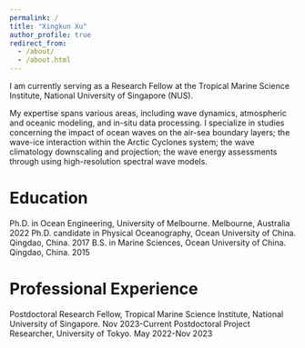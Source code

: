 ```yaml
---
permalink: /
title: "Xingkun Xu"
author_profile: true
redirect_from: 
  - /about/
  - /about.html
---
```


I am currently serving as a Research Fellow at the Tropical Marine Science Institute, National University of Singapore (NUS).

My expertise spans various areas, including wave dynamics, atmospheric and oceanic modeling, and in-situ data processing. I specialize in studies concerning the impact of ocean waves on the air-sea boundary layers; the wave-ice interaction within the Arctic Cyclones system; the wave climatology downscaling and projection; the wave energy assessments through using high-resolution spectral wave models.

Education
======
Ph.D. in Ocean Engineering, University of Melbourne. Melbourne, Australia 2022
Ph.D. candidate in Physical Oceanography, Ocean University of China. Qingdao, China. 2017
B.S. in Marine Sciences, Ocean University of China. Qingdao, China. 2015

Professional Experience
======
Postdoctoral Research Fellow, Tropical Marine Science Institute, National University of Singapore. Nov 2023-Current
Postdoctoral Project Researcher, University of Tokyo. May 2022-Nov 2023



